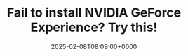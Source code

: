 ---
title: "Fail to install NVIDIA GeForce Experience? Try this!"
description: "When I tried to install NVIDIA GeForce Experience. The installer threw an error, and I started wondering if this was connected to the sluggish performance."
image: "images/post/2025/02/geforce-now-ecosystem-ari.jpeg"
date: "2025-02-08T08:09:00+0000"
categories: ["Fixes"]
tags: ["install", "NVIDIA GeForce Experience"]
type: "regular" # available types: [featured/regular]
draft: false
sitemapExclude: false
---